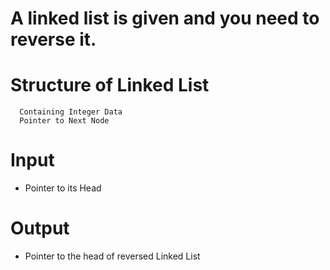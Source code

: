#  A linked list is given and you need to reverse it.

# Structure of Linked List
```
  Containing Integer Data
  Pointer to Next Node
```

# Input
- Pointer to its Head

# Output
- Pointer to the head of reversed Linked List


